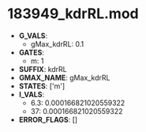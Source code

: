 # 183949_kdrRL.mod

- **G_VALS**:
  - gMax_kdrRL: 0.1
- **GATES**:
  - m: 1
- **SUFFIX**: kdrRL
- **GMAX_NAME**: gMax_kdrRL
- **STATES**: ['m']
- **I_VALS**:
  - 6.3: 0.000166821020559322
  - 37: 0.000166821020559322
- **ERROR_FLAGS**: []

